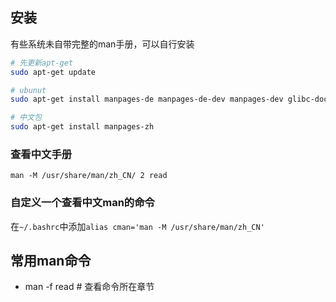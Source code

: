 
## 安装

有些系统未自带完整的man手册，可以自行安装

```bash
# 先更新apt-get
sudo apt-get update

# ubunut
sudo apt-get install manpages-de manpages-de-dev manpages-dev glibc-doc manpages-posix-dev manpages-posix

# 中文包
sudo apt-get install manpages-zh
```

### 查看中文手册

`man -M /usr/share/man/zh_CN/ 2 read`

### 自定义一个查看中文man的命令

在`~/.bashrc`中添加`alias cman='man -M /usr/share/man/zh_CN'`



## 常用man命令

- man -f read # 查看命令所在章节